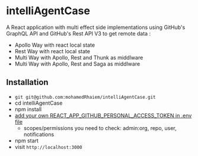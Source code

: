 # intelliAgentCase

A React application with multi effect side implementations using GitHub's GraphQL API and GitHub's Rest API V3 to get remote data :

* Apollo Way with react local state
* Rest Way with react local state
* Multi Way with Apollo, Rest and Thunk as middlware
* Multi Way with Apollo, Rest and Saga as middlware


## Installation

* `git git@github.com:mohamedRhaiem/intelliAgentCase.git`
* cd intelliAgentCase
* npm install
* [add your own REACT_APP_GITHUB_PERSONAL_ACCESS_TOKEN in .env file](https://help.github.com/articles/creating-a-personal-access-token-for-the-command-line/)
  * scopes/permissions you need to check: admin:org, repo, user, notifications
* npm start
* visit `http://localhost:3000`
